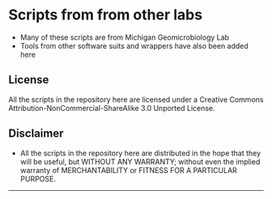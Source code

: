 # Scripts from from other labs
* Many of these scripts are from Michigan Geomicrobiology Lab
* Tools from other software suits and wrappers have also been added here
  
## License
All the scripts in the repository here are licensed under a Creative Commons Attribution-NonCommercial-ShareAlike 3.0 Unported License.

## Disclaimer
* All the scripts in the repository here are distributed in the hope that they will be useful, but WITHOUT ANY WARRANTY; without even the implied warranty of MERCHANTABILITY or FITNESS FOR A PARTICULAR PURPOSE.

***
